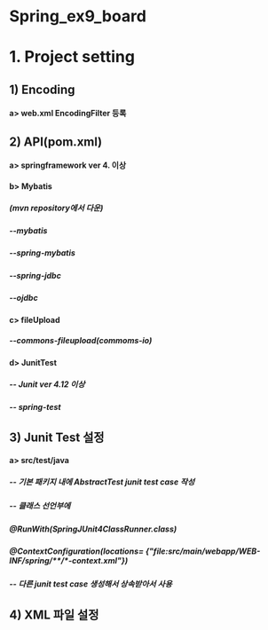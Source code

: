 # Spring_ex9_board

# 1. Project setting

## 1) Encoding
####	a> web.xml EncodingFilter 등록

## 2) API(pom.xml)
####	a> springframework ver 4. 이상

####	b> Mybatis 
#####	(mvn repository에서 다운)
#####	   --mybatis
#####	   --spring-mybatis
#####	   --spring-jdbc
#####	   --ojdbc 

####	c> fileUpload
#####	   --commons-fileupload(commoms-io)

####	d> JunitTest
#####	   -- Junit ver 4.12 이상
#####	   -- spring-test

## 3) Junit Test 설정
####	a> src/test/java
#####	   -- 기본 패키지 내에 AbstractTest junit test case 작성
#####	   -- 클래스 선언부에 
#####		@RunWith(SpringJUnit4ClassRunner.class)
#####		@ContextConfiguration(locations= {"file:src/main/webapp/WEB-INF/spring/**/*-context.xml"})
#####	   -- 다른 junit test case 생성해서 상속받아서 사용

## 4) XML 파일 설정

 
